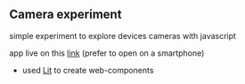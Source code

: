 ## Camera experiment

simple experiment to explore devices cameras with javascript

app live on this [link](https://timfts.github.io/device-camera-experiment/) (prefer to open on a smartphone)



* used [Lit](https://lit.dev/) to create web-components

